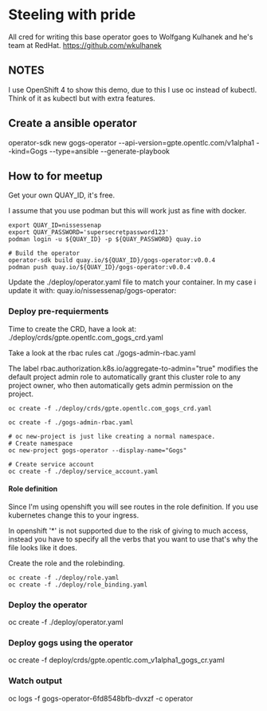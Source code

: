 # Steeling with pride

All cred for writing this base operator goes to Wolfgang Kulhanek and he's team at RedHat.
https://github.com/wkulhanek

## NOTES

I use OpenShift 4 to show this demo, due to this I use oc instead of kubectl.
Think of it as kubectl but with extra features.

## Create a ansible operator

operator-sdk new gogs-operator --api-version=gpte.opentlc.com/v1alpha1 --kind=Gogs --type=ansible --generate-playbook

## How to for meetup

Get your own QUAY_ID, it's free.

I assume that you use podman but this will work just as fine with docker.

```shell
export QUAY_ID=nissessenap
export QUAY_PASSWORD='supersecretpassword123'
podman login -u ${QUAY_ID} -p ${QUAY_PASSWORD} quay.io

# Build the operator
operator-sdk build quay.io/${QUAY_ID}/gogs-operator:v0.0.4
podman push quay.io/${QUAY_ID}/gogs-operator:v0.0.4
```

Update the ./deploy/operator.yaml file to match your container.
In my case i update it with: quay.io/nissessenap/gogs-operator:<tag version>

### Deploy pre-requierments

Time to create the CRD, have a look at:
./deploy/crds/gpte.opentlc.com_gogs_crd.yaml

Take a look at the rbac rules
cat ./gogs-admin-rbac.yaml

The label rbac.authorization.k8s.io/aggregate-to-admin="true" modifies the default project admin role to automatically grant this cluster role to any project owner, who then automatically gets admin permission on the project.

```shell
oc create -f ./deploy/crds/gpte.opentlc.com_gogs_crd.yaml

oc create -f ./gogs-admin-rbac.yaml

# oc new-project is just like creating a normal namespace.
# Create namespace
oc new-project gogs-operator --display-name="Gogs"

# Create service account
oc create -f ./deploy/service_account.yaml

```

#### Role definition

Since I'm using openshift you will see routes in the role definition.
If you use kubernetes change this to your ingress.

In openshift '*' is not supported due to the risk of giving to much access, instead
you have to specify all the verbs that you want to use that's why the file looks like it does.

Create the role and the rolebinding.

```shell
oc create -f ./deploy/role.yaml
oc create -f ./deploy/role_binding.yaml
```

### Deploy the operator

oc create -f ./deploy/operator.yaml

### Deploy gogs using the operator

oc create -f deploy/crds/gpte.opentlc.com_v1alpha1_gogs_cr.yaml

### Watch output

oc logs -f gogs-operator-6fd8548bfb-dvxzf -c operator

